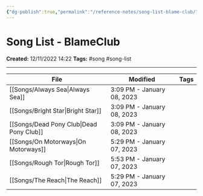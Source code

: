 ```yaml
---
{"dg-publish":true,"permalink":"/reference-notes/song-list-blame-club/","dgPassFrontmatter":true}
---
```


# Song List - BlameClub



**Created:** 12/11/2022 14:22
**Tags:** #song #song-list 

---

| File                                        | Modified                   | Tags      |
| ------------------------------------------- | -------------------------- | --------- |
| [[Songs/Always Sea\|Always Sea]]         | 3:09 PM - January 08, 2023 | <ul></ul> |
| [[Songs/Bright Star\|Bright Star]]       | 3:09 PM - January 08, 2023 | <ul></ul> |
| [[Songs/Dead Pony Club\|Dead Pony Club]] | 3:09 PM - January 08, 2023 | <ul></ul> |
| [[Songs/On Motorways\|On Motorways]]     | 5:29 PM - January 07, 2023 | <ul></ul> |
| [[Songs/Rough Tor\|Rough Tor]]           | 5:53 PM - January 07, 2023 | <ul></ul> |
| [[Songs/The Reach\|The Reach]]           | 5:29 PM - January 07, 2023 | <ul></ul> |
